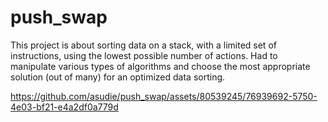 # push_swap
This project is about sorting data on a stack, with a limited set of instructions, using the lowest possible number of actions. Had to manipulate various types of algorithms and choose the most appropriate solution (out of many) for an optimized data sorting.


https://github.com/asudie/push_swap/assets/80539245/76939692-5750-4e03-bf21-e4a2df0a779d

